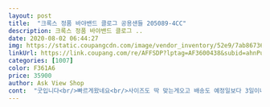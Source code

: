 ```yaml
---
layout: post 
title:  "크록스 정품 바야밴드 클로그 공용샌들 205089-4CC" 
description: 크록스 정품 바야밴드 클로그 ..
date: 2020-08-02 06:44:27 
img: https://static.coupangcdn.com/image/vendor_inventory/52e9/7ab86736cb4bfe51e07917027778f585b57f5796eb5970da5074f636f1aa.jpg 
linkUrl: https://link.coupang.com/re/AFFSDP?lptag=AF3600438&subid=ahnPublicAsk&pageKey=1314030778&itemId=2331903080&vendorItemId=70358129688&traceid=V0-113-e3c653734523ee28 
categories: [1007] 
color: F361A6 
price: 35900 
author: Ask View Shop 
cont:  "굿입니다<br/>빠르게왔네요<br/>사이즈도 딱 맞는게오고 배송도 예정일보다 3일이나<br/>상태 아주 좋습니다.<br/><br/>품질 하자없이 만족합니다.<br/><br/>" 
---
```

